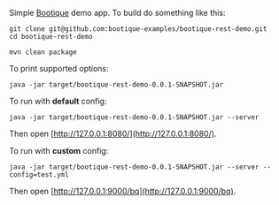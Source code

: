 Simple [Bootique](http://bootique.io) demo app. To build do something like this:

```
git clone git@github.com:bootique-examples/bootique-rest-demo.git
cd bootique-rest-demo

mvn clean package
```
To print supported options:
```
java -jar target/bootique-rest-demo-0.0.1-SNAPSHOT.jar 
```
To run with **default** config:
```
java -jar target/bootique-rest-demo-0.0.1-SNAPSHOT.jar --server
```
Then open [http://127.0.0.1:8080/](http://127.0.0.1:8080/). 

To run with **custom** config:
```
java -jar target/bootique-rest-demo-0.0.1-SNAPSHOT.jar --server --config=test.yml
```
Then open [http://127.0.0.1:9000/bq](http://127.0.0.1:9000/bq).
